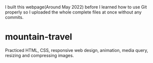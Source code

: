 I built this webpage(Around May 2022) before I learned how to use Git properly so I uploaded the whole complete files at once without any commits.

# mountain-travel
Practiced HTML, CSS,  responsive web design, animation, media query, resizing and compressing images. 
